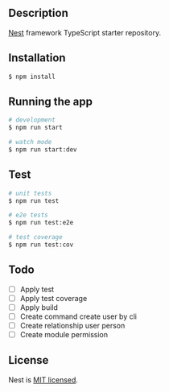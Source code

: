 ## Description

[Nest](https://github.com/nestjs/nest) framework TypeScript starter repository.

## Installation

```bash
$ npm install
```

## Running the app

```bash
# development
$ npm run start

# watch mode
$ npm run start:dev
```

## Test

```bash
# unit tests
$ npm run test

# e2e tests
$ npm run test:e2e

# test coverage
$ npm run test:cov
```

## Todo

- [ ] Apply test
- [ ] Apply test coverage
- [ ] Apply build
- [ ] Create command create user by cli
- [ ] Create relationship user person
- [ ] Create module permission

## License

Nest is [MIT licensed](LICENSE).
